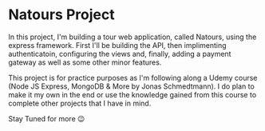 # Natours Project
In this project, I'm building a tour web application, called Natours, using the express framework. First I'll be building the API, then implimenting authenticatoin, configuring the views and, finally, adding a payment gateway as well as some other minor features. 

This project is for practice purposes as I'm following along a Udemy course (Node JS Express, MongoDB & More by Jonas Schmedtmann). I do plan to make it my own in the end or use the knowledge gained from this course to complete other projects that I have in mind.

Stay Tuned for more 😉